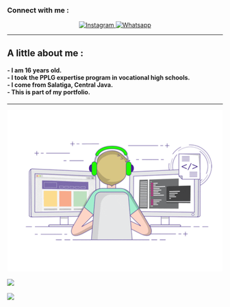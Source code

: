  <h3 align="left">Connect with me :</h3>
 <p align="center">
  <a href="https://instagram.com/onlyyvann__" target="_blank">
    <img src="https://img.shields.io/badge/instagram-%23E4405F.svg?&style=for-the-badge&logo=instagram&logoColor=white&color=071A2C" alt="Instagram"/>
  </a>
  <a href="https://wa.me/message/VVTKNIQOH4XVO1" target="_blank">
    <img src="https://img.shields.io/badge/whatsapp-%23E4405F.svg?&style=for-the-badge&logo=instagram&logoColor=white&color=071A2C" alt="Whatsapp"/>
  </a>
</p><hr>

 <h2 align="left">A little about me :</h2>
 <h4>- I am 16 years old.<br>
- I took the PPLG expertise program in vocational high schools.<br>
- I come from Salatiga, Central Java.<br>
- This is part of my portfolio.
</h4><hr>
 
<p align="center">
  <img alig src="./code.gif" />
</p>


<p align="left">
<img src="https://github-readme-stats.vercel.app/api?username=ivan-mln&bg_color=30,e96443,904e95&title_color=fff&text_color=fff&count_private=true&include_all_commits=true&icon_color=fff&hide_border=false&show_icons=falze" /></a>
</p> 

<!--
<p align="left">
  <a href="https://github.com/fdhlgrphy"><img src="https://github-readme-stats.vercel.app/api/top-langs?username=fdhlgrphy&bg_color=30,e96443,904e95&title_color=fff&text_color=fff&hide_border=true&hide_title=false&show_icons=true&layout=compact&langs_count=10" /></a>
</p>
-->

<p align="left">
<a href="//github.com/ivan-mln"><img src="https://github-readme-stats.vercel.app/api/top-langs/?username=ivan-mln"></a>
</p>

<!--
<h3 align="left">Listening Music</h3>
<p align="center">
  <a href="https://open.spotify.com/playlist/37i9dQZF1DX7i7SKKuAK4o?si=KwEgMrM7SbyqwuLH4ZgJdw&utm_source=copy-link" target="_blank"><img src="https://now-playing-on-spotify.vercel.app/api/spotify" alt="Spotify Now Playing" width="350"/></a>
</p>
-->
